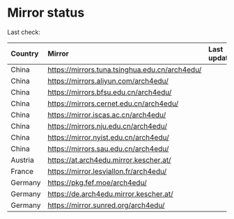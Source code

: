 <script src="./time.js"></script>
# Mirror status
Last check: <script type="text/javascript">localize(1708283600.42792);</script>

|Country|Mirror|Last update|
|:------|:-----|:----------|
|China|https://mirrors.tuna.tsinghua.edu.cn/arch4edu/|<script type="text/javascript">localize(1708237736);</script>|
|China|https://mirrors.aliyun.com/arch4edu/|<script type="text/javascript">localize(1708237736);</script>|
|China|https://mirrors.bfsu.edu.cn/arch4edu/|<script type="text/javascript">localize(1708237736);</script>|
|China|https://mirrors.cernet.edu.cn/arch4edu/|<script type="text/javascript">localize(1708237736);</script>|
|China|https://mirror.iscas.ac.cn/arch4edu/|<script type="text/javascript">localize(1708237736);</script>|
|China|https://mirrors.nju.edu.cn/arch4edu/|<script type="text/javascript">localize(1708194649);</script>|
|China|https://mirror.nyist.edu.cn/arch4edu/|<script type="text/javascript">localize(1708237736);</script>|
|China|https://mirrors.sau.edu.cn/arch4edu/|<script type="text/javascript">localize(1708237736);</script>|
|Austria|https://at.arch4edu.mirror.kescher.at/|<script type="text/javascript">localize(1708237736);</script>|
|France|https://mirror.lesviallon.fr/arch4edu/|<script type="text/javascript">localize(1708237736);</script>|
|Germany|https://pkg.fef.moe/arch4edu/|<script type="text/javascript">localize(1708237736);</script>|
|Germany|https://de.arch4edu.mirror.kescher.at/|<script type="text/javascript">localize(1708237736);</script>|
|Germany|https://mirror.sunred.org/arch4edu/|<script type="text/javascript">localize(1708237736);</script>|

<script src="./tablefilter/tablefilter.js"></script>
<script src="./table.js"></script>